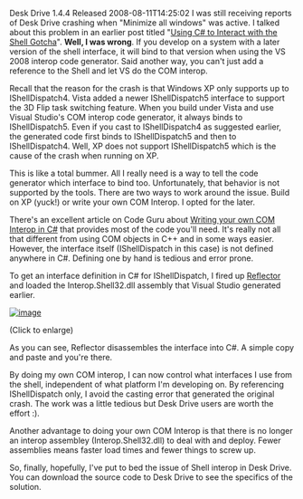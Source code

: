 Desk Drive 1.4.4 Released
2008-08-11T14:25:02
I was still receiving reports of Desk Drive crashing when "Minimize all windows" was active. I talked about this problem in an earlier post titled "[Using C# to Interact with the Shell Gotcha](/blog/post/2008/08/07/using-c-to-interact-with-the-shell-gotcha)". **Well, I was wrong**. If you develop on a system with a later version of the shell interface, it will bind to that version when using the VS 2008 interop code generator. Said another way, you can't just add a reference to the Shell and let VS do the COM interop.

Recall that the reason for the crash is that Windows XP only supports up to IShellDispatch4. Vista added a newer IShellDispatch5 interface to support the 3D Flip task switching feature. When you build under Vista and use Visual Studio's COM interop code generator, it always binds to IShellDispatch5. Even if you cast to IShellDispatch4 as suggested earlier, the generated code first binds to IShellDispatch5 and then to IShellDispatch4. Well, XP does not support IShellDispatch5 which is the cause of the crash when running on XP.

This is like a total bummer. All I really need is a way to tell the code generator which interface to bind too. Unfortunately, that behavior is not supported by the tools. There are two ways to work around the issue. Build on XP (yuck!) or write your own COM Interop. I opted for the later.

There's an excellent article on Code Guru about [Writing your own COM Interop in C#](http://www.codeguru.com/csharp/csharp/cs_misc/com/article.php/c9065/) that provides most of the code you'll need. It's really not all that different from using COM objects in C++ and in some ways easier. However, the interface itself (IShellDispatch in this case) is not defined anywhere in C#. Defining one by hand is tedious and error prone.

To get an interface definition in C# for IShellDispatch, I fired up [Reflector](http://www.aisto.com/roeder/dotnet/) and loaded the Interop.Shell32.dll assembly that Visual Studio generated earlier.

[![image](/content/images/blog/DeskDrive1.4.4Released_8162/image_thumb.png)](/content/images/blog/DeskDrive1.4.4Released_8162/image.png)

(Click to enlarge)

As you can see, Reflector disassembles the interface into C#. A simple copy and paste and you're there.

By doing my own COM interop, I can now control what interfaces I use from the shell, independent of what platform I'm developing on. By referencing IShellDispatch only, I avoid the casting error that generated the original crash. The work was a little tedious but Desk Drive users are worth the effort :).

Another advantage to doing your own COM Interop is that there is no longer an interop assembley (Interop.Shell32.dll) to deal with and deploy. Fewer assemblies means faster load times and fewer things to screw up.

So, finally, hopefully, I've put to bed the issue of Shell interop in Desk Drive. You can download the source code to Desk Drive to see the specifics of the solution. 

